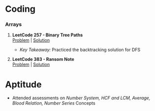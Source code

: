 # Coding
### Arrays
1. **LeetCode 257 - Binary Tree Paths**  
   [Problem](https://leetcode.com/problems/binary-tree-paths/description/) | [Solution](../Coding/Trees/Leetcode_257.java)
   - *Key Takeaway:* Practiced the backtracking solution for DFS

2. **LeetCode 383 - Ransom Note**  
   [Problem](https://leetcode.com/problems/ransom-note/description/) | [Solution](../Coding/Strings/Leetcode_383.java)

# Aptitude
- Attended assessments on *Number System, HCF and LCM, Average, Blood Relation, Number Series* Concepts